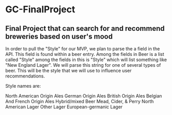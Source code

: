 # GC-FinalProject
Final Project that can search for and recommend breweries based on user's mood
--

In order to pull the "Style" for our MVP, we plan to parse the a field in the API. This field is found within a beer entry. 
Among the fields in Beer is a list called "Style" among the fields in this is "Style" which will list something like "New England Lager". 
We will parse this string for one of several types of beer. This will be the style that we will use to
influence user recommendations.

Style names are:

North American Origin Ales
German Origin Ales
British Origin Ales
Belgian And French Origin Ales
Hybrid/mixed Beer
Mead, Cider, & Perry
North American Lager
Other Lager
European-germanic Lager

